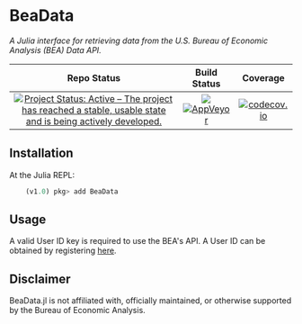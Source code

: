 # BeaData

*A Julia interface for retrieving data from the U.S. Bureau of Economic Analysis (BEA)
Data API.*

|**Repo Status**| **Build Status** | **Coverage** |
|:-------------:|:----------------:|:------------:|
|[![Project Status: Active – The project has reached a stable, usable state and is being actively developed.][repo-img]][repo-url] | [![][travis-img]][travis-url] [![AppVeyor][appveyor-img]][appveyor-url] | [![codecov.io][codecov-img]][codecov-url] |


## Installation

At the Julia REPL:

```julia
    (v1.0) pkg> add BeaData
```
## Usage

A valid User ID key is required to use the BEA's API. A User ID can be obtained by registering [here](http://www.bea.gov/API/signup/index.cfm).

## Disclaimer
BeaData.jl is not affiliated with, officially maintained, or otherwise supported by the Bureau of Economic Analysis.

[docs-latest-img]: https://img.shields.io/badge/docs-latest-blue.svg
[docs-latest-url]: https://stephenbnicar.github.io/BeaData.jl/latest

[docs-stable-img]: https://img.shields.io/badge/docs-stable-blue.svg
[docs-stable-url]: https://stephenbnicar.github.io/BeaData.jl/stable

[travis-img]: https://travis-ci.org/stephenbnicar/BeaData.jl.svg?branch=master
[travis-url]: https://travis-ci.org/stephenbnicar/BeaData.jl

[appveyor-img]: https://ci.appveyor.com/api/projects/status/vs710r7oqax2b25m/branch/master?svg=true
[appveyor-url]: https://ci.appveyor.com/project/stephenbnicar/beadata-jl/branch/master

[codecov-img]: http://codecov.io/github/stephenbnicar/BeaData.jl/coverage.svg?branch=master
[codecov-url]: http://codecov.io/github/stephenbnicar/BeaData.jl?branch=master

[repo-img]: http://www.repostatus.org/badges/latest/active.svg
[repo-url]: http://www.repostatus.org/#active
